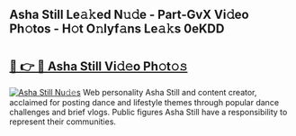 ## Asha Still Le𝚊𝚔ed N𝚞𝚍e - Part-GvX Vi𝚍eo Ph𝚘tos - H𝚘t O𝚗lyf𝚊ns Le𝚊𝚔s 0eKDD

# <h2><a href="http://hf3h2ix.feru.top/?c=Asha+Still">🔗 👉 🔴 Asha Still Vi𝚍𝚎o Ph𝚘t𝚘𝚜</a></h2>

[![Asha Still Nu𝚍𝚎s](https://i.imgur.com/0TWrTi3.gif)](http://hf3h2ix.feru.top/?c=Asha+Still)
Web personality Asha Still and content creator, acclaimed for posting dance and lifestyle themes through popular dance challenges and brief vlogs. Public figures Asha Still have a responsibility to represent their communities. 
